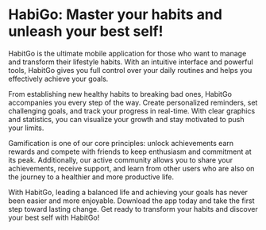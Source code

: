 # HabiGo: Master your habits and unleash your best self!

HabitGo is the ultimate mobile application for those who want to manage and transform their lifestyle habits.
With an intuitive interface and powerful tools, HabitGo gives you full control over your daily routines and helps you effectively achieve your goals.

From establishing new healthy habits to breaking bad ones, HabitGo accompanies you every step of the way.
Create personalized reminders, set challenging goals, and track your progress in real-time.
With clear graphics and statistics, you can visualize your growth and stay motivated to push your limits.

Gamification is one of our core principles: unlock achievements earn rewards and compete with friends to keep enthusiasm and commitment at its peak.
Additionally, our active community allows you to share your achievements, receive support, and learn from other users who are also on the journey to a healthier and more productive life.

With HabitGo, leading a balanced life and achieving your goals has never been easier and more enjoyable.
Download the app today and take the first step toward lasting change. Get ready to transform your habits and discover your best self with HabitGo!
